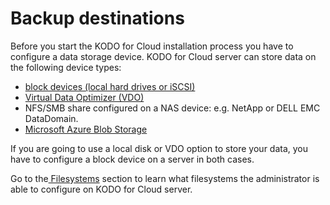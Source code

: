 # Backup destinations

Before you start the KODO for Cloud installation process you have to configure a data storage device. KODO for Cloud server can store data on the following device types:

* [block devices \(local hard drives or iSCSI\)](https://storware.gitbook.io/kodo-for-cloud-office365/deployment/backup-destinations/filesystems/disk-filesystem)
* [Virtual Data Optimizer \(VDO\)](https://storware.gitbook.io/kodo-for-cloud-office365/deployment/backup-destinations/filesystems/virtual-data-optimizer-vdo-optional) 
* NFS/SMB share configured on a NAS device: e.g. NetApp or DELL EMC DataDomain.
* [Microsoft Azure Blob Storage](https://storware.gitbook.io/kodo-for-cloud-office365/deployment/backup-destinations/microsoft-azure-blob-storage)

If you are going to use a local disk or VDO option to store your data, you have to configure a block device on a server in both cases.

Go to the[ Filesystems](https://storware.gitbook.io/kodo-for-cloud-office365/deployment/backup-destinations/filesystems) section to learn what filesystems the administrator is able to configure on KODO for Cloud server.

